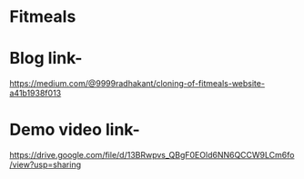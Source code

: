 # Fitmeals

# Blog link-
https://medium.com/@9999radhakant/cloning-of-fitmeals-website-a41b1938f013

# Demo video link-
https://drive.google.com/file/d/13BRwpvs_QBgF0EOld6NN6QCCW9LCm6fo/view?usp=sharing
